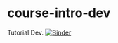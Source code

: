 # course-intro-dev
Tutorial Dev.
[![Binder](https://mybinder.org/badge_logo.svg)](https://mybinder.org/v2/gh/tp175/course-intro-dev/master)
